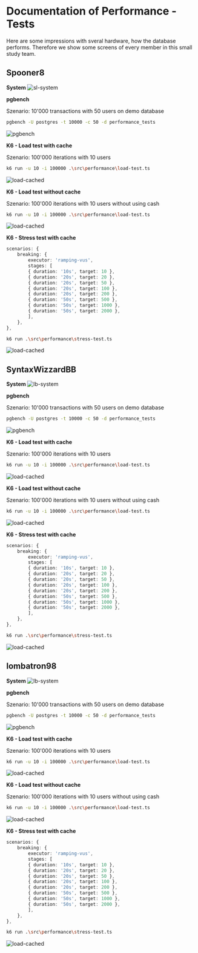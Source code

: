 # Documentation of Performance - Tests

Here are some impressions with sveral hardware, how the database performs.
Therefore we show some screens of every member in this small study team.

## Spooner8

**System**
![sl-system](./system/sl.png)

**pgbench**

Szenario: 10'000 transactions with 50 users on demo database

```bash
pgbench -U postgres -t 10000 -c 50 -d performance_tests
```

![pgbench](./pgbench/sl.png)

**K6 - Load test with cache**

Szenario: 100'000 iterations with 10 users

```bash
k6 run -u 10 -i 100000 .\src\performance\load-test.ts
```

![load-cached](./k6/sl-load-cache.png)

**K6 - Load test without cache**

Szenario: 100'000 iterations with 10 users without using cash

```bash
k6 run -u 10 -i 100000 .\src\performance\load-test.ts
```

![load-cached](./k6/sl-load-nocache.png)

**K6 - Stress test with cache**
```ts
scenarios: {
    breaking: {
        executor: 'ramping-vus',
        stages: [
        { duration: '10s', target: 10 },
        { duration: '20s', target: 20 },
        { duration: '20s', target: 50 },
        { duration: '20s', target: 100 },
        { duration: '20s', target: 200 },
        { duration: '50s', target: 500 },
        { duration: '50s', target: 1000 },
        { duration: '50s', target: 2000 },
        ],
    },
},
```

```bash
k6 run .\src\performance\stress-test.ts
```

![load-cached](./k6/sl-load-nocache.png)

## SyntaxWizzardBB

**System**
![lb-system](./system/lb.png)

**pgbench**

Szenario: 10'000 transactions with 50 users on demo database

```bash
pgbench -U postgres -t 10000 -c 50 -d performance_tests
```

![pgbench](./pgbench/lb.png)

**K6 - Load test with cache**

Szenario: 100'000 iterations with 10 users

```bash
k6 run -u 10 -i 100000 .\src\performance\load-test.ts
```

![load-cached](./k6/lb-load-cache.png)

**K6 - Load test without cache**

Szenario: 100'000 iterations with 10 users without using cash

```bash
k6 run -u 10 -i 100000 .\src\performance\load-test.ts
```

![load-cached](./k6/lb-load-nocache.png)

**K6 - Stress test with cache**
```ts
scenarios: {
    breaking: {
        executor: 'ramping-vus',
        stages: [
        { duration: '10s', target: 10 },
        { duration: '20s', target: 20 },
        { duration: '20s', target: 50 },
        { duration: '20s', target: 100 },
        { duration: '20s', target: 200 },
        { duration: '50s', target: 500 },
        { duration: '50s', target: 1000 },
        { duration: '50s', target: 2000 },
        ],
    },
},
```

```bash
k6 run .\src\performance\stress-test.ts
```

![load-cached](./k6/gl-load-nocache.png)

## lombatron98

**System**
![lb-system](./system/gl.png)

**pgbench**

Szenario: 10'000 transactions with 50 users on demo database

```bash
pgbench -U postgres -t 10000 -c 50 -d performance_tests
```

![pgbench](./pgbench/gl.png)

**K6 - Load test with cache**

Szenario: 100'000 iterations with 10 users

```bash
k6 run -u 10 -i 100000 .\src\performance\load-test.ts
```

![load-cached](./k6/gl-load-cache.png)

**K6 - Load test without cache**

Szenario: 100'000 iterations with 10 users without using cash

```bash
k6 run -u 10 -i 100000 .\src\performance\load-test.ts
```

![load-cached](./k6/gl-load-nocache.png)

**K6 - Stress test with cache**
```ts
scenarios: {
    breaking: {
        executor: 'ramping-vus',
        stages: [
        { duration: '10s', target: 10 },
        { duration: '20s', target: 20 },
        { duration: '20s', target: 50 },
        { duration: '20s', target: 100 },
        { duration: '20s', target: 200 },
        { duration: '50s', target: 500 },
        { duration: '50s', target: 1000 },
        { duration: '50s', target: 2000 },
        ],
    },
},
```

```bash
k6 run .\src\performance\stress-test.ts
```

![load-cached](./k6/gl-load-nocache.png)
